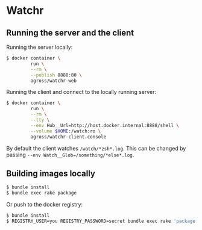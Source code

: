 # Watchr

## Running the server and the client

Running the server locally:

```sh
$ docker container \
         run \
         --rm \
         --publish 8888:80 \
         agross/watchr-web
```

Running the client and connect to the locally running server:

```sh
$ docker container \
         run \
         --rm \
         --tty \
         --env Hub__Url=http://host.docker.internal:8888/shell \
         --volume $HOME:/watch:ro \
         agross/watchr-client.console
```

By default the client watches `/watch/*zsh*.log`. This can be changed by
passing `--env Watch__Glob=/something/*else*.log`.

## Building images locally

```sh
$ bundle install
$ bundle exec rake package
```

Or push to the docker registry:

```sh
$ bundle install
$ REGISTRY_USER=you REGISTRY_PASSWORD=secret bundle exec rake 'package[push]'
```
